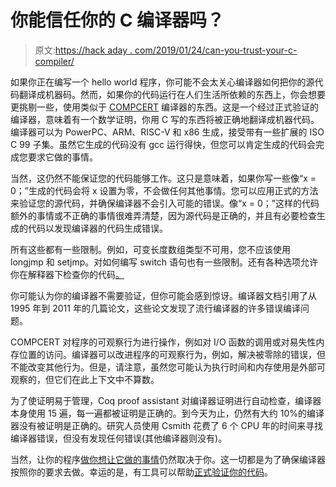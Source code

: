 # 你能信任你的 C 编译器吗？

> 原文:[https://hack aday . com/2019/01/24/can-you-trust-your-c-compiler/](https://hackaday.com/2019/01/24/can-you-trust-your-c-compiler/)

如果你正在编写一个 hello world 程序，你可能不会太关心编译器如何把你的源代码翻译成机器码。然而，如果你的代码运行在人们生活所依赖的东西上，你会想要更挑剔一些，使用类似于 [COMPCERT](http://compcert.inria.fr/) 编译器的东西。这是一个经过正式验证的编译器，意味着有一个数学证明，你用 C 写的东西将被正确地翻译成机器代码。编译器可以为 PowerPC、ARM、RISC-V 和 x86 生成，接受带有一些扩展的 ISO C 99 子集。虽然它生成的代码没有 gcc 运行得快，但您可以肯定生成的代码会完成您要求它做的事情。

当然，这仍然不能保证您的代码能够工作。这只是意味着，如果你写一些像“x = 0；”生成的代码会将 x 设置为零，不会做任何其他事情。您可以应用正式的方法来验证您的源代码，并确保编译器不会引入可能的错误。像“x = 0；”这样的代码额外的事情或不正确的事情很难弄清楚，因为源代码是正确的，并且有必要检查生成的代码以发现编译器的代码生成错误。

所有这些都有一些限制。例如，可变长度数组类型不可用，您不应该使用 longjmp 和 setjmp。对如何编写 switch 语句也有一些限制。还有各种选项允许你在解释器下检查你的代码[。](http://compcert.inria.fr/man/manual004.html#sec51)

你可能认为你的编译器不需要验证，但你可能会感到惊讶。编译器文档引用了从 1995 年到 2011 年的几篇论文，这些论文发现了流行编译器的许多错误编译问题。

COMPCERT 对程序的可观察行为进行操作，例如对 I/O 函数的调用或对易失性内存位置的访问。编译器可以改进程序的可观察行为，例如，解决被零除的错误，但不能改变其他行为。但是，请注意，虽然您可能认为执行时间和内存使用是外部可观察的，但它们在此上下文中不算数。

为了使证明易于管理，Coq proof assistant 对编译器证明进行自动检查，编译器本身使用 15 遍，每一遍都被证明是正确的。到今天为止，仍然有大约 10%的编译器没有被证明是正确的。研究人员使用 Csmith 花费了 6 个 CPU 年的时间来寻找编译器错误，但没有发现任何错误(其他编译器则没有)。

当然，让你的程序[做你想让它做的事情](https://hackaday.com/2019/01/22/crash-your-code-lessons-learned-from-debugging-things-that-should-never-happen/)仍然取决于你。这一切都是为了确保编译器按照你的要求去做。幸运的是，有工具可以帮助[正式验证你的代码](https://hackaday.com/2018/12/12/warnings-on-steroids-static-code-analysis-tools/)。